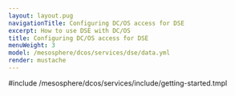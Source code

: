 ```yaml
---
layout: layout.pug
navigationTitle: Configuring DC/OS access for DSE
excerpt: How to use DSE with DC/OS
title: Configuring DC/OS access for DSE
menuWeight: 3
model: /mesosphere/dcos/services/dse/data.yml
render: mustache
---
```


#include /mesosphere/dcos/services/include/getting-started.tmpl
